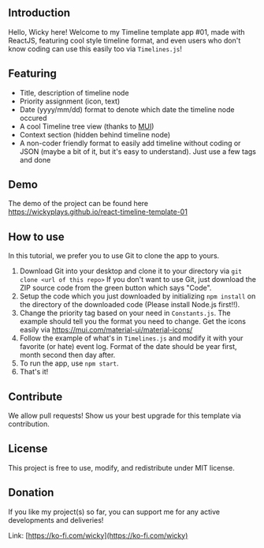 ## Introduction
Hello, Wicky here! Welcome to my Timeline template app #01, made with ReactJS, featuring cool style timeline format, and even users who don't know coding can use this easily too via `Timelines.js`! 

## Featuring
+ Title, description of timeline node
+ Priority assignment (icon, text)
+ Date (yyyy/mm/dd) format to denote which date the timeline node occured
+ A cool Timeline tree view (thanks to [MUI](https://mui.com/material-ui/))
+ Context section (hidden behind timeline node)
+ A non-coder friendly format to easily add timeline without coding or JSON (maybe a bit of it, but it's easy to understand). Just use a few tags and done

## Demo
The demo of the project can be found here https://wickyplays.github.io/react-timeline-template-01

## How to use
In this tutorial, we prefer you to use Git to clone the app to yours.
1. Download Git into your desktop and clone it to your directory via `git clone <url of this repo>`
	If you don't want to use Git, just download the ZIP source code from the green button which says "Code".
2. Setup the code which you just downloaded by initializing `npm install` on the directory of the downloaded code (Please install Node.js first!!).
3. Change the priority tag based on your need in `Constants.js`. The example should tell you the format you need to change. Get the icons easily via https://mui.com/material-ui/material-icons/
4. Follow the example of what's in `Timelines.js` and modify it with your favorite (or hate) event log. Format of the date should be year first, month second then day after.
5. To run the app, use `npm start`.
6. That's it!

## Contribute
We allow pull requests! Show us your best upgrade for this template via contribution.

## License
This project is free to use, modify, and redistribute under MIT license.

## Donation
If you like my project(s) so far, you can support me for any active developments and deliveries!

Link:  [https://ko-fi.com/wicky](https://ko-fi.com/wicky)
